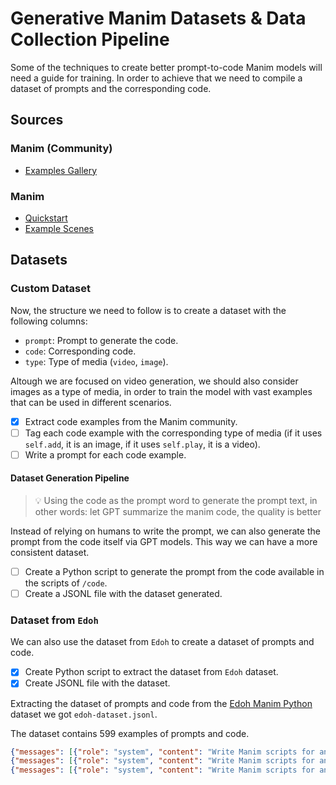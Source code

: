 # Generative Manim Datasets & Data Collection Pipeline

Some of the techniques to create better prompt-to-code Manim models will need a guide for training. In order to achieve that we need to compile a dataset of prompts and the corresponding code.

## Sources

### Manim (Community)

- [Examples Gallery](https://docs.manim.community/en/stable/examples.html)

### Manim

- [Quickstart](https://3b1b.github.io/manim/getting_started/quickstart.html)
- [Example Scenes](https://3b1b.github.io/manim/getting_started/example_scenes.html#graphexample)

## Datasets

### Custom Dataset

Now, the structure we need to follow is to create a dataset with the following columns:
- `prompt`: Prompt to generate the code.
- `code`: Corresponding code.
- `type`: Type of media (`video`, `image`).

Altough we are focused on video generation, we should also consider images as a type of media, in order to train the model with vast examples that can be used in different scenarios.

- [x] Extract code examples from the Manim community.
- [ ] Tag each code example with the corresponding type of media (if it uses `self.add`, it is an image, if it uses `self.play`, it is a video).
- [ ] Write a prompt for each code example.

#### Dataset Generation Pipeline

> 💡 Using the code as the prompt word to generate the prompt text, in other words: let GPT summarize the manim code, the quality is better

Instead of relying on humans to write the prompt, we can also generate the prompt from the code itself via GPT models. This way we can have a more consistent dataset.

- [ ] Create a Python script to generate the prompt from the code available in the scripts of `/code`.
- [ ] Create a JSONL file with the dataset generated.

### Dataset from `Edoh`

We can also use the dataset from `Edoh` to create a dataset of prompts and code.

- [x] Create Python script to extract the dataset from `Edoh` dataset.
- [x] Create JSONL file with the dataset.

Extracting the dataset of prompts and code from the [Edoh Manim Python](https://huggingface.co/datasets/Edoh/manim_python) dataset we got `edoh-dataset.jsonl`.

The dataset contains 599 examples of prompts and code.

```json
{"messages": [{"role": "system", "content": "Write Manim scripts for animations in Python. Generate code, not text."}, {"role": "user", "content": "Create a new scene named 'MyScene'."}, {"role": "assistant", "content": "from manim import * class MyScene(Scene): def construct(self): pass"}]}
{"messages": [{"role": "system", "content": "Write Manim scripts for animations in Python. Generate code, not text."}, {"role": "user", "content": "Add a circle with radius 2 and center at the origin to the scene."}, {"role": "assistant", "content": "from manim import * class MyScene(Scene): def construct(self): circle = Circle(radius=2, color=BLUE) self.add(circle)"}]}
{"messages": [{"role": "system", "content": "Write Manim scripts for animations in Python. Generate code, not text."}, {"role": "user", "content": "Create a text object saying 'Hello, World!' and add it to the scene."}, {"role": "assistant", "content": "from manim import * class MyScene(Scene): def construct(self): text = Text('Hello, World!') self.add(text)"}]}
```
